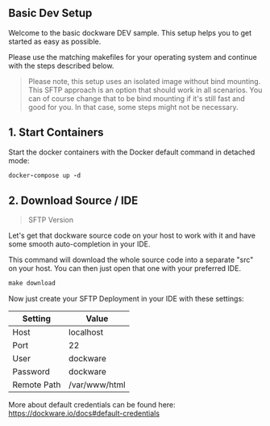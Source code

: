 ## Basic Dev Setup

Welcome to the basic dockware DEV sample.
This setup helps you to get started as easy as possible.

Please use the matching makefiles for your operating system and continue with the steps described below.

> Please note, this setup uses an isolated image without bind mounting.
> This SFTP approach is an option that should work in all scenarios.
> You can of course change that to be bind mounting if it's still fast and good for you.
> In that case, some steps might not be necessary.



## 1. Start Containers
Start the docker containers with the Docker default command in detached mode:

```ruby
docker-compose up -d
```



## 2. Download Source / IDE

> SFTP Version

Let's get that dockware source code on your host to work with it and have some smooth auto-completion in your IDE.

This command will download the whole source code into a separate "src" on your host.
You can then just open that one with your preferred IDE.

```ruby
make download
```



Now just create your SFTP Deployment in your IDE with these settings:

| Setting | Value |
| - | - |
| Host | localhost |
| Port | 22 |
| User | dockware |
| Password | dockware |
| Remote Path | /var/www/html |

More about default credentials can be found here: https://dockware.io/docs#default-credentials
